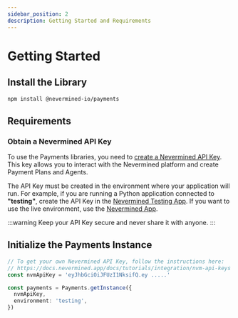```yaml
---
sidebar_position: 2
description: Getting Started and Requirements
---
```


# Getting Started

## Install the Library

```bash
npm install @nevermined-io/payments
```

## Requirements

### Obtain a Nevermined API Key

To use the Payments libraries, you need to [create a Nevermined API Key](https://docs.nevermined.app/docs/tutorials/integration/nvm-api-keys). This key allows you to interact with the Nevermined platform and create Payment Plans and Agents.

The API Key must be created in the environment where your application will run. For example, if you are running a Python application connected to **"testing"**, create the API Key in the [Nevermined Testing App](https://testing.nevermined.app/). If you want to use the live environment, use the [Nevermined App](https://nevermined.app/).

:::warning
Keep your API Key secure and never share it with anyone.
:::

## Initialize the Payments Instance

```typescript
// To get your own Nevermined API Key, follow the instructions here:
// https://docs.nevermined.app/docs/tutorials/integration/nvm-api-keys  
const nvmApiKey = 'eyJhbGciOiJFUzI1NksifQ.ey .....'

const payments = Payments.getInstance({
  nvmApiKey,
  environment: 'testing', 
})
```
